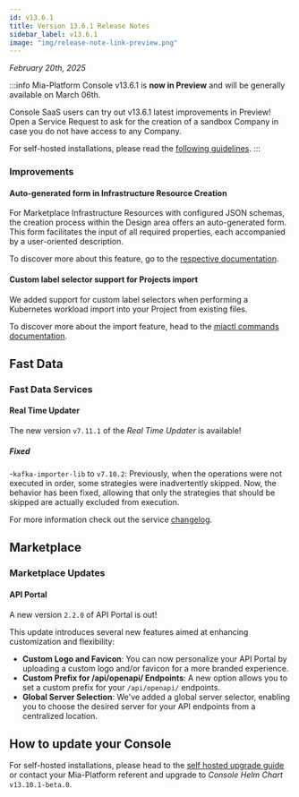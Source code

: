 ```yaml
---
id: v13.6.1
title: Version 13.6.1 Release Notes
sidebar_label: v13.6.1
image: "img/release-note-link-preview.png"
---
```


_February 20th, 2025_

:::info
Mia-Platform Console v13.6.1 is **now in Preview** and will be generally available on March 06th.

Console SaaS users can try out v13.6.1 latest improvements in Preview! Open a Service Request to ask for the creation of a sandbox Company in case you do not have access to any Company.

For self-hosted installations, please read the [following guidelines](#how-to-update-your-console).
:::

### Improvements

#### Auto-generated form in Infrastructure Resource Creation

For Marketplace Infrastructure Resources with configured JSON schemas, the creation process within the Design area offers an auto-generated form. This form facilitates the input of all required properties, each accompanied by a user-oriented description.

To discover more about this feature, go to the [respective documentation](/software-catalog/manage-items/mia-ctl/create/create-item-by-type/create_infrastructure_resource#generate-dynamic-form-of-the-to-customize-validation-of-your-infrastructure-resource.md).

#### Custom label selector support for Projects import 

We added support for custom label selectors when performing a Kubernetes workload import into your Project from existing files.

To discover more about the import feature, head to the [miactl commands documentation](/cli/miactl/30_commands.md).

## Fast Data

### Fast Data Services

#### Real Time Updater

The new version `v7.11.1` of the _Real Time Updater_ is available!

##### Fixed

-`kafka-importer-lib` to `v7.10.2`: Previously, when the operations were not executed in order, some strategies were inadvertently skipped. Now, the behavior has been fixed, allowing that only the strategies that should be skipped are actually excluded from execution.  

For more information check out the service [changelog](/runtime_suite/real-time-updater/changelog.md).

## Marketplace

### Marketplace Updates

#### API Portal

A new version `2.2.0` of API Portal is out!

This update introduces several new features aimed at enhancing customization and flexibility:
- **Custom Logo and Favicon**: You can now personalize your API Portal by uploading a custom logo and/or favicon for a more branded experience.
- **Custom Prefix for /api/openapi/ Endpoints**: A new option allows you to set a custom prefix for your `/api/openapi/` endpoints.
- **Global Server Selection**: We've added a global server selector, enabling you to choose the desired server for your API endpoints from a centralized location.

## How to update your Console

For self-hosted installations, please head to the [self hosted upgrade guide](/infrastructure/self-hosted/installation-chart/100_how-to-upgrade.md) or contact your Mia-Platform referent and upgrade to _Console Helm Chart_ `v13.10.1-beta.0`.
